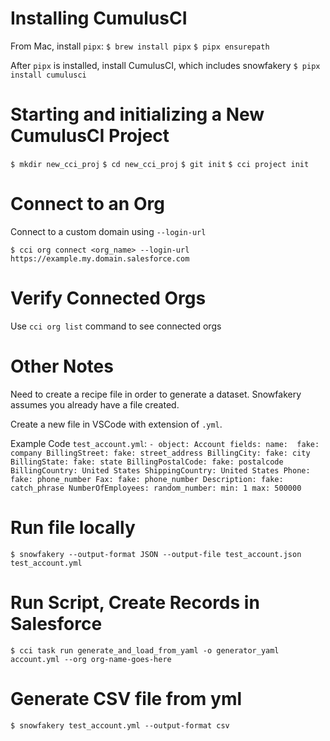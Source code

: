 # Installing CumulusCI
From Mac, install `pipx`: 
`$ brew install pipx`
`$ pipx ensurepath`

After `pipx` is installed, install CumulusCI, which includes snowfakery
`$ pipx install cumulusci`

# Starting and initializing a New CumulusCI Project
`$ mkdir new_cci_proj`
`$ cd new_cci_proj`
`$ git init`
`$ cci project init`

# Connect to an Org

Connect to a custom domain using `--login-url`

`$ cci org connect <org_name> --login-url https://example.my.domain.salesforce.com`

# Verify Connected Orgs

Use `cci org list` command to see connected orgs

# Other Notes

Need to create a recipe file in order to generate a dataset. Snowfakery assumes you already have a file created.

Create a new file in VSCode with extension of `.yml`.

Example Code `test_account.yml`:
`- object: Account
  fields:
    name: 
      fake: company
    BillingStreet:
      fake: street_address
    BillingCity:
      fake: city
    BillingState:
      fake: state
    BillingPostalCode:
      fake: postalcode
    BillingCountry: United States
    ShippingCountry: United States
    Phone:
      fake: phone_number
    Fax:
      fake: phone_number
    Description:
      fake: catch_phrase
    NumberOfEmployees:
      random_number:
        min: 1
        max: 500000`

# Run file locally

`$ snowfakery --output-format JSON --output-file test_account.json test_account.yml`

# Run Script, Create Records in Salesforce

`$ cci task run generate_and_load_from_yaml -o generator_yaml account.yml --org org-name-goes-here`

# Generate CSV file from yml

`$ snowfakery test_account.yml --output-format csv`
